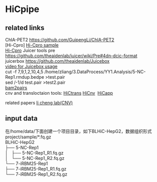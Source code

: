 # HiCpipe
## related links

ChIA-PET2 https://github.com/GuipengLi/ChIA-PET2  
[Hi-Cpro]
[Hi-Cpro sample](https://zerkalo.curie.fr/partage/HiC-Pro/HiCPro_results/HiC_Pro_v2.7.4_test_data/)  
[Hi-Cpro](https://github.com/nservant/HiC-Pro)
Juicer tools pre https://github.com/theaidenlab/juicer/wiki/Pre#4dn-dcic-format  
juicerbox https://github.com/theaidenlab/Juicebox  
[video for Juicebox usage](https://www.youtube.com/watch?feature=player_embedded&v=xjNXyeUSfZM)  
cut -f 7,9,1,2,10,4,5 /home/zliang/3.DataProcess/YY1.Analysis/5-NC-Rep1.rmdup.bedpe >test.pair  
sed /-1/d test.pair >test2.pair  
[bam2pairs](https://github.com/4dn-dcic/pairix/tree/master/util/bam2pairs)  
cnv and transloctaion tools: [HiCtrans](https://github.com/ay-lab/HiCtrans) [HiCnv](https://github.com/ay-lab/HiCnv)  [HiCapp](https://bitbucket.org/mthjwu/hicapp)

related papers
[li cheng lab(CNV)](http://cls.pku.edu.cn:8080/index.php?m=content&c=index&a=show&catid=34&id=95)

## input data  
在/home/data/下面创建一个项目目录，如下BLHiC-HepG2，数据组织形式project/sample/*.fq.gz  
BLHiC-HepG2  
├── 5-NC-Rep1  
│   ├── 5-NC-Rep1_R1.fq.gz  
│   └── 5-NC-Rep1_R2.fq.gz  
└── 7-iRBM25-Rep1     
    ├── 7-iRBM25-Rep1_R1.fq.gz  
    └── 7-iRBM25-Rep1_R2.fq.gz  
